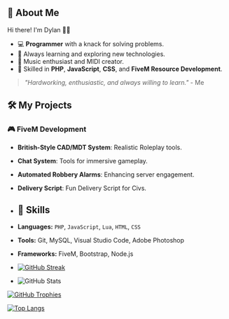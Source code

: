 ## 🚀 About Me
Hi there! I'm Dylan 🙋‍♂️  
- 💻 **Programmer** with a knack for solving problems.  
- 🌱 Always learning and exploring new technologies.  
- 🎵 Music enthusiast and MIDI creator.  
- 🔧 Skilled in **PHP**, **JavaScript**, **CSS**, and **FiveM Resource Development**.  

> _"Hardworking, enthusiastic, and always willing to learn."_ - Me


## 🛠️ My Projects
### 🎮 **FiveM Development**
- **British-Style CAD/MDT System**: Realistic Roleplay tools.
- **Chat System**: Tools for immersive gameplay.
- **Automated Robbery Alarms**: Enhancing server engagement.
- **Delivery Script**: Fun Delivery Script for Civs.

- ## 💼 Skills
- **Languages:** `PHP`, `JavaScript`, `Lua`, `HTML`, `CSS`
- **Tools:** Git, MySQL, Visual Studio Code, Adobe Photoshop
- **Frameworks:** FiveM, Bootstrap, Node.js

- [![GitHub Streak](https://streak-stats.demolab.com/?user=DevDyls&theme=radical)](https://git.io/streak-stats)

- ![GitHub Stats](https://github-readme-stats.vercel.app/api?username=DevDyls&show_icons=true&theme=radical)

[![GitHub Trophies](https://github-profile-trophy.vercel.app/?username=DevDyls&theme=radical&margin-w=15&margin-h=15)](https://github.com/ryo-ma/github-profile-trophy)

[![Top Langs](https://github-readme-stats.vercel.app/api/top-langs/?username=DevDyls&layout=compact&theme=radical)](https://github.com/anuraghazra/github-readme-stats)
